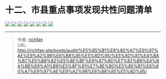 # 十二、市县重点事项发现共性问题清单

![](https://jsd.cdn.zzko.cn/gh/richffan/img@main/audit/审计发现共性问题清单/十二-市县重点事项发现共性问题清单/市县重点事项发现共性问题清单032.webp)
![](https://jsd.cdn.zzko.cn/gh/richffan/img@main/audit/审计发现共性问题清单/十二-市县重点事项发现共性问题清单/市县重点事项发现共性问题清单033.webp)
![](https://jsd.cdn.zzko.cn/gh/richffan/img@main/audit/审计发现共性问题清单/十二-市县重点事项发现共性问题清单/市县重点事项发现共性问题清单034.webp)
![](https://jsd.cdn.zzko.cn/gh/richffan/img@main/audit/审计发现共性问题清单/十二-市县重点事项发现共性问题清单/市县重点事项发现共性问题清单035.webp)
![](https://jsd.cdn.zzko.cn/gh/richffan/img@main/audit/审计发现共性问题清单/十二-市县重点事项发现共性问题清单/市县重点事项发现共性问题清单036.webp)
![](https://jsd.cdn.zzko.cn/gh/richffan/img@main/audit/审计发现共性问题清单/十二-市县重点事项发现共性问题清单/市县重点事项发现共性问题清单037.webp)
![](https://jsd.cdn.zzko.cn/gh/richffan/img@main/audit/审计发现共性问题清单/十二-市县重点事项发现共性问题清单/市县重点事项发现共性问题清单038.webp)
![](https://jsd.cdn.zzko.cn/gh/richffan/img@main/audit/审计发现共性问题清单/十二-市县重点事项发现共性问题清单/市县重点事项发现共性问题清单039.webp)


---

> 作者: [richfan](https://richfan.site/)  
> URL: http://richfan.site/posts/audit/%E5%85%B1%E6%80%A7%E9%97%AE%E9%A2%98%E6%B8%85%E5%8D%95/%E5%8D%81%E4%BA%8C%E5%B8%82%E5%8E%BF%E9%87%8D%E7%82%B9%E4%BA%8B%E9%A1%B9%E5%8F%91%E7%8E%B0%E5%85%B1%E6%80%A7%E9%97%AE%E9%A2%98%E6%B8%85%E5%8D%95/  

